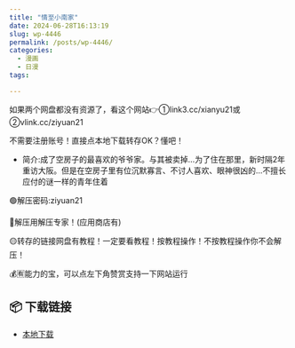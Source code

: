```yaml
---
title: "情至小南家"
date: 2024-06-28T16:13:19
slug: wp-4446
permalink: /posts/wp-4446/
categories:
  - 漫画
  - 日漫
tags:

---
```


如果两个网盘都没有资源了，看这个网站👉①link3.cc/xianyu21或②vlink.cc/ziyuan21

不需要注册账号！直接点本地下载转存OK？懂吧！

*   简介:成了空房子的最喜欢的爷爷家。与其被卖掉…为了住在那里，新时隔2年重访大阪。但是在空房子里有位沉默寡言、不讨人喜欢、眼神很凶的…不擅长应付的谜一样的青年住着

🟢解压密码:ziyuan21

🔵解压用解压专家！(应用商店有)

🟡转存的链接网盘有教程！一定要看教程！按教程操作！不按教程操作你不会解压！

💰🈶能力的宝，可以点左下角赞赏支持一下网站运行

## 📦 下载链接
- [本地下载](https://blziyuan21.com/pay-download/4446?key=ba6e14d9bc&down_id=0)

